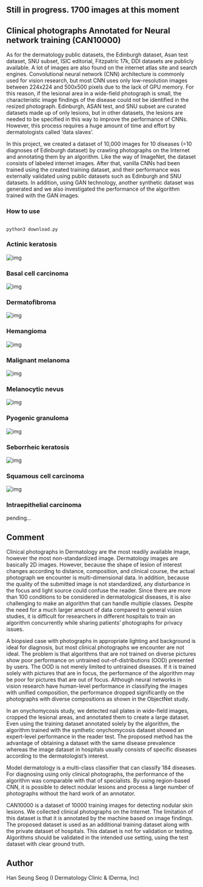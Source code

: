 ## Still in progress. 1700 images at this moment ##

## Clinical photographs Annotated for Neural network training (CAN10000) ##

As for the dermatology public datasets, the Edinburgh dataset, Asan test dataset, SNU subset, ISIC editorial, Fitzpatric 17k, DDI datasets are publicly available. A lot of images are also found on the internet atlas site and search engines. Convolutional neural network (CNN) architecture is commonly used for vision research, but most CNN uses only low-resolution images between 224x224 and 500x500 pixels due to the lack of GPU memory. For this reason, if the lesional area in a wide-field photograph is small, the characteristic image findings of the disease could not be identified in the resized photograph. Edinburgh, ASAN test, and SNU subset are curated datasets made up of only lesions, but in other datasets, the lesions are needed to be specified in this way to improve the performance of CNNs. However, this process requires a huge amount of time and effort by dermatologists called ‘data slaves’.

In this project, we created a dataset of 10,000 images for 10 diseases (=10 diagnoses of Edinburgh dataset) by crawling photographs on the Internet and annotating them by an algorithm. Like the way of ImageNet, the dataset consists of labeled internet images. After that, vanilla CNNs had been trained using the created training dataset, and their performance was externally validated using public datasets such as Edinburgh and SNU datasets. In addition, using GAN technology, another synthetic dataset was generated and we also investigated the performance of the algorithm trained with the GAN images.

### How to use ###
<pre><code>
python3 download.py
</code></pre>

### Actinic keratosis ###

![img](https://github.com/whria78/can/blob/main/thumbnails/actinickeratosis.jpg?raw=true)

### Basal cell carcinoma ###

![img](https://github.com/whria78/can/blob/main/thumbnails/basalcellcarcinoma.jpg?raw=true)

### Dermatofibroma ###

![img](https://github.com/whria78/can/blob/main/thumbnails/dermatofibroma.jpg?raw=true)

### Hemangioma ###

![img](https://github.com/whria78/can/blob/main/thumbnails/hemangioma.jpg?raw=true)

### Malignant melanoma ###

![img](https://github.com/whria78/can/blob/main/thumbnails/malignantmelanoma.jpg?raw=true)

### Melanocytic nevus ###

![img](https://github.com/whria78/can/blob/main/thumbnails/melanocyticnevus.jpg?raw=true)

### Pyogenic granuloma ###

![img](https://github.com/whria78/can/blob/main/thumbnails/pyogenicgranuloma.jpg?raw=true)

### Seborrheic keratosis ###

![img](https://github.com/whria78/can/blob/main/thumbnails/seborrheickeratosis.jpg?raw=true)

### Squamous cell carcinoma ###

![img](https://github.com/whria78/can/blob/main/thumbnails/squamouscellcarcinoma.jpg?raw=true)

### Intraepithelial carcinoma ###
pending...


## Comment ##

Clinical photographs in Dermatology are the most readily available image, however the most non-standardized image. Dermatology images are basically 2D images. However, because the shape of lesion of interest changes according to distance, composition, and clinical course, the actual photograph we encounter is multi-dimensional data. In addition, because the quality of the submitted image is not standardized, any disturbance in the focus and light source could confuse the reader. Since there are more than 100 conditions to be considered in dermatological diseases, it is also challenging to make an algorithm that can handle multiple classes. Despite the need for a much larger amount of data compared to general vision studies, it is difficult for researchers in different hospitals to train an algorithm concurrently while sharing patients’ photographs for privacy issues.

A biopsied case with photographs in appropriate lighting and background is ideal for diagnosis, but most clinical photographs we encounter are not ideal. The problem is that algorithms that are not trained on diverse pictures show poor performance on untrained out-of-distributions (OOD) presented by users. The OOD is not merely limited to untrained diseases. If it is trained solely with pictures that are in focus, the performance of the algorithm may be poor for pictures that are out of focus. Although neural networks in vision research have human-level performance in classifying the images with unified composition, the performance dropped significantly on the photographs with diverse compositions as shown in the ObjectNet study.

In an onychomycosis study, we detected nail plates in wide-field images, cropped the lesional areas, and annotated them to create a large dataset. Even using the training dataset annotated solely by the algorithm, the algorithm trained with the synthetic onychomycosis dataset showed an expert-level performance in the reader test. The proposed method has the advantage of obtaining a dataset with the same disease prevalence whereas the image dataset in hospitals usually consists of specific diseases according to the dermatologist’s interest.

Model dermatology is a multi-class classifier that can classify 184 diseases. For diagnosing using only clinical photographs, the performance of the algorithm was comparable with that of specialists. By using region-based CNN, it is possible to detect nodular lesions and process a large number of photographs without the hard work of an annotator.

CAN10000 is a dataset of 10000 training images for detecting nodular skin lesions. We collected clinical photographs on the Internet. The limitation of this dataset is that it is annotated by the machine based on image findings. The proposed dataset is used as an additional training dataset along with the private dataset of hospitals. This dataset is not for validation or testing. Algorithms should be validated in the intended use setting, using the test dataset with clear ground truth.

## Author ##
Han Seung Seog (I Dermatology Clinic & IDerma, Inc)
